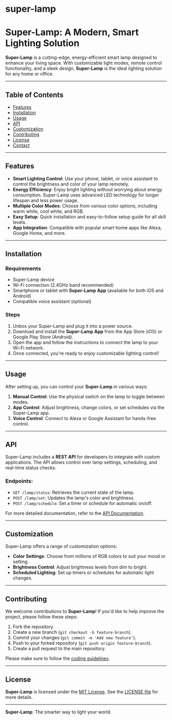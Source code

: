 # super-lamp
# Super-Lamp: A Modern, Smart Lighting Solution

**Super-Lamp** is a cutting-edge, energy-efficient smart lamp designed to enhance your living space. With customizable light modes, remote control functionality, and a sleek design, **Super-Lamp** is the ideal lighting solution for any home or office.

---

## Table of Contents

- [Features](#features)
- [Installation](#installation)
- [Usage](#usage)
- [API](#api)
- [Customization](#customization)
- [Contributing](#contributing)
- [License](#license)
- [Contact](#contact)

---

## Features

- **Smart Lighting Control**: Use your phone, tablet, or voice assistant to control the brightness and color of your lamp remotely.
- **Energy Efficiency**: Enjoy bright lighting without worrying about energy consumption. Super-Lamp uses advanced LED technology for longer lifespan and less power usage.
- **Multiple Color Modes**: Choose from various color options, including warm white, cool white, and RGB.
- **Easy Setup**: Quick installation and easy-to-follow setup guide for all skill levels.
- **App Integration**: Compatible with popular smart home apps like Alexa, Google Home, and more.

---

## Installation

### Requirements

- Super-Lamp device
- Wi-Fi connection (2.4GHz band recommended)
- Smartphone or tablet with **Super-Lamp App** (available for both iOS and Android)
- Compatible voice assistant (optional)

### Steps

1. Unbox your Super-Lamp and plug it into a power source.
2. Download and install the **Super-Lamp App** from the App Store (iOS) or Google Play Store (Android).
3. Open the app and follow the instructions to connect the lamp to your Wi-Fi network.
4. Once connected, you're ready to enjoy customizable lighting control!

---

## Usage

After setting up, you can control your **Super-Lamp** in various ways:

1. **Manual Control**: Use the physical switch on the lamp to toggle between modes.
2. **App Control**: Adjust brightness, change colors, or set schedules via the Super-Lamp app.
3. **Voice Control**: Connect to Alexa or Google Assistant for hands-free control.

---

## API

Super-Lamp includes a **REST API** for developers to integrate with custom applications. The API allows control over lamp settings, scheduling, and real-time status checks.

### Endpoints:

- `GET /lamp/status`: Retrieves the current state of the lamp.
- `POST /lamp/set`: Updates the lamp's color and brightness.
- `POST /lamp/schedule`: Set a timer or schedule for automatic on/off.

For more detailed documentation, refer to the [API Documentation](#).

---

## Customization

Super-Lamp offers a range of customization options:

- **Color Settings**: Choose from millions of RGB colors to suit your mood or setting.
- **Brightness Control**: Adjust brightness levels from dim to bright.
- **Scheduled Lighting**: Set up timers or schedules for automatic light changes.

---

## Contributing

We welcome contributions to **Super-Lamp**! If you'd like to help improve the project, please follow these steps:

1. Fork the repository.
2. Create a new branch (`git checkout -b feature-branch`).
3. Commit your changes (`git commit -m 'Add new feature'`).
4. Push to your forked repository (`git push origin feature-branch`).
5. Create a pull request to the main repository.

Please make sure to follow the [coding guidelines](#).

---

## License

**Super-Lamp** is licensed under the [MIT License](LICENSE). See the [LICENSE file](LICENSE) for more details.

---

**Super-Lamp**: The smarter way to light your world.

